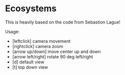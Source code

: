 # Ecosystems

This is heavily based on the code from Sebastion Lague!

Usage:
- [leftclick] camera movement
- [rightclick] camera zoom
- [arrow up/down] move center up and down
- [arrow left/right] rotate 90 deg left/right
- [d] default view
- [t] top down view
